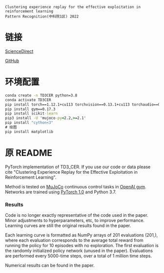 ```
Clustering experience replay for the effective exploitation in reinforcement learning
Pattern Recognition(中科院1区) 2022
```

# 链接

[ScienceDirect](https://www.sciencedirect.com/science/article/pii/S0031320322003569)

[GitHub](https://github.com/grcai/CER-Master)

# 环境配置

```cmd
conda create -n TD3CER python=3.8
conda activate TD3CER
pip install torch==1.12.1+cu113 torchvision==0.13.1+cu113 torchaudio==0.12.1 --extra-index-url https://download.pytorch.org/whl/cu113
pip install gym==0.17.3
pip install scikit-learn
pip3 install -U 'mujoco-py<2.2,>=2.1'
pip install "cython<3"
# 绘图
pip install matplotlib
```



# 原 README

PyTorch implementation of TD3_CER. If you use our code or data please cite "Clustering Experience Replay for the Effective Exploitation in Reinforcement Learning".

Method is tested on [MuJoCo](http://www.mujoco.org/) continuous control tasks in [OpenAI gym](https://github.com/openai/gym). 
Networks are trained using [PyTorch 1.0](https://github.com/pytorch/pytorch) and Python 3.7. 

### Results
Code is no longer exactly representative of the code used in the paper. Minor adjustments to hyperparameters, etc, to improve performance. Learning curves are still the original results found in the paper.

Each learning curve is formatted as NumPy arrays of 201 evaluations (201,), where each evaluation corresponds to the average total reward from running the policy for 10 episodes with no exploration. The first evaluation is the randomly initialized policy network (unused in the paper). Evaluations are performed every 5000-time steps, over a total of 1 million time steps. 

Numerical results can be found in the paper.
